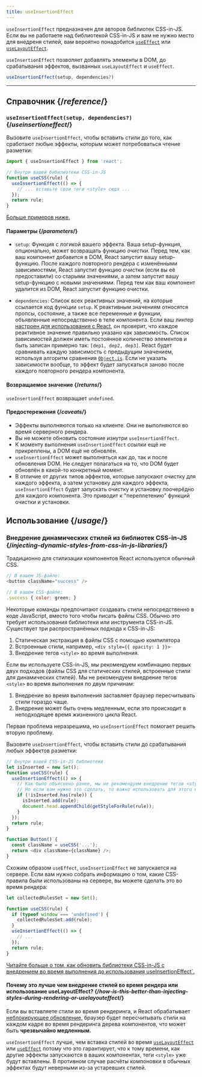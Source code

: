 ```yaml
---
title: useInsertionEffect
---
```


<Pitfall>

`useInsertionEffect` предназначен для авторов библиотек CSS-in-JS. Если вы не работаете над библиотекой CSS-in-JS и вам не нужно место для внедреня стилей, вам вероятно понадобится [`useEffect`](/reference/react/useEffect) или [`useLayoutEffect`](/reference/react/useLayoutEffect).

</Pitfall>

<Intro>

`useInsertionEffect` позволяет добавлять элементы в DOM, до срабатывания эффектов, вызванных `useLayoutEffect` и `useEffect`.

```js
useInsertionEffect(setup, dependencies?)
```

</Intro>

<InlineToc />

---

## Справочник {/*reference*/}

### `useInsertionEffect(setup, dependencies?)` {/*useinsertioneffect*/}

Вызовите `useInsertionEffect`, чтобы вставить стили до того, как сработают любые эффекты, которым может потребоваться чтение разметки:

```js
import { useInsertionEffect } from 'react';

// Внутри вашей бибилиотеки CSS-in-JS
function useCSS(rule) {
  useInsertionEffect(() => {
    // ... вставьте свои теги <style> сюда ...
  });
  return rule;
}
```

[Больше примеров ниже.](#usage)

#### Параметры {/*parameters*/}

* `setup`: Функция с логикой вашего эффекта. Ваша setup-функция, опционально, может возвращать функцию *очистки*. Перед тем, как ваш компонент добавится в DOM, React запустит вашу setup-функцию. После каждого повторного рендера с изменёнными зависимостями, React запустит функцию очистки (если вы её предоставили) со старыми значениями, а затем запустит вашу setup-функцию с новыми значениями. Перед тем как ваш компонент удалится из DOM, React запустит функцию очистки.
 
* `dependencies`: Список всех реактивных значений, на которые ссылается код функции `setup`. К реактивным значениям относятся пропсы, состояние, а также все переменные и функции, объявленные непосредственно в теле компонента. Если ваш линтер [настроен для использования с React](/learn/editor-setup#linting), он проверит, что каждое реактивное значение правильно указано как зависимость. Список зависимостей должен иметь постоянное количество элементов и быть записан примерно так: `[dep1, dep2, dep3]`. React будет сравнивать каждую зависимость с предыдущим значением, используя алгоритм сравнения [`Object.is`](https://developer.mozilla.org/en-US/docs/Web/JavaScript/Reference/Global_Objects/Object/is). Если не указать зависимости вообще, то эффект будет запускаться заново после каждого повторного рендера компонента.

#### Возвращаемое значение {/*returns*/}

`useInsertionEffect` возвращает `undefined`.

#### Предостережения {/*caveats*/}

* Эффекты выполняются только на клиенте. Они не выполняются во время серверного рендера.
* Вы не можете обновить состояние изнутри `useInsertionEffect`.
* К моменту выполнения `useInsertionEffect` ссылки ещё не прикреплены, а DOM ещё не обновлён.
* `useInsertionEffect` может выполняться как до, так и после обновления DOM. Не следует полагаться на то, что DOM будет обновлён в какой-то конкретный момент.
* В отличие от других типов эффектов, которые запускают очистку для каждого эффекта, а затем установку для каждого эффекта, `useInsertionEffect` будет запускать очистку и установку поочерёдно для каждого компонента. Это приводит к "переплетению" функций очистки и установки.

## Использование {/*usage*/}

### Внедрение динамических стилей из библиотек CSS-in-JS {/*injecting-dynamic-styles-from-css-in-js-libraries*/}

Традиционно для стилизации компонентов React используется обычный CSS.

```js
// В вашем JS-файле:
<button className="success" />

// В вашем CSS-файле:
.success { color: green; }
```

Некоторые команды предпочитают создавать стили непосредственно в коде JavaScript, вместо того чтобы писать файлы CSS. Обычно это требует использования библиотеки или инструмента CSS-in-JS. Существует три распространённых подхода к CSS-in-JS:

1. Статическая экстракция в файлы CSS с помощью компилятора
2. Встроенные стили, например, `<div style={{ opacity: 1 }}>`
3. Внедрение тегов `<style>` во время выполнения.

Если вы используете CSS-in-JS, мы рекомендуем комбинацию первых двух подходов (файлы CSS для статических стилей, встроенные стили для динамических стилей). Мы не рекомендуем внедрение тегов `<style>` во время выполнения по двум причинам:

1. Внедрение во время выполнения заставляет браузер пересчитывать стили гораздо чаще.
2. Внедрение может быть очень медленным, если это происходит в неподходящее время жизненного цикла React.

Первая проблема неразрешима, но `useInsertionEffect` помогает решить вторую проблему.

Вызовите `useInsertionEffect`, чтобы вставить стили до срабатывания любых эффектов разметки:

```js {4-11}
// Внутри вашей CSS-in-JS библиотеки
let isInserted = new Set();
function useCSS(rule) {
  useInsertionEffect(() => {
    // Как было объяснено ранее, мы не рекомендуем внедрение тегов <style> во время выполнения.
    // Но если вам нужно это сделать, то важно использовать для этого useInsertionEffect.
    if (!isInserted.has(rule)) {
      isInserted.add(rule);
      document.head.appendChild(getStyleForRule(rule));
    }
  });
  return rule;
}

function Button() {
  const className = useCSS('...');
  return <div className={className} />;
}
```

Схожим образом `useEffect`, `useInsertionEffect` не запускается на сервере. Если вам нужно собрать информацию о том, какие CSS-правила были использованы на сервере, вы можете сделать это во время рендера:

```js {1,4-6}
let collectedRulesSet = new Set();

function useCSS(rule) {
  if (typeof window === 'undefined') {
    collectedRulesSet.add(rule);
  }
  useInsertionEffect(() => {
    // ...
  });
  return rule;
}
```

[Читайте больше о том, как обновить библиотеки CSS-in-JS с внедрением во время выполнения до использования useInsertionEffect`.](https://github.com/reactwg/react-18/discussions/110)

<DeepDive>

#### Почему это лучше чем внедрение стилей во время рендера или использование useLayoutEffect? {/*how-is-this-better-than-injecting-styles-during-rendering-or-uselayouteffect*/}

Если вы вставляете стили во время рендеринга, и React обрабатывает [неблокирующее обновление,](/reference/react/useTransition#marking-a-state-update-as-a-non-blocking-transition) браузер будет пересчитывать стили на каждом кадре во время рендеринга дерева компонентов, что может быть **чрезвычайно медленным.**

`useInsertionEffect` лучше, чем вставка стилей во время [`useLayoutEffect`](/reference/react/useLayoutEffect) или [`useEffect`](/reference/react/useEffect) потому что это гарантирует, что к тому времени, как другие эффекты запускаются в ваших компонентах, теги `<style>` уже будут вставлены. В противном случае расчёты компоновки в обычных эффектах будут неверными из-за устаревших стилей.

</DeepDive>
